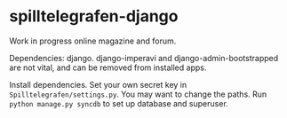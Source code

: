 spilltelegrafen-django
======================

Work in progress online magazine and forum.

Dependencies: django.
django-imperavi and django-admin-bootstrapped are not vital, and can be removed from installed apps.

Install dependencies. Set your own secret key in `Spilltelegrafen/settings.py`. You may want to change the paths. Run `python manage.py syncdb` to set up database and superuser.
